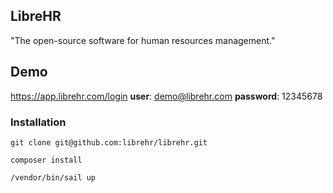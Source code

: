 ## LibreHR

"The open-source software for human resources management."

## Demo

https://app.librehr.com/login
**user**: demo@librehr.com
**password**: 12345678

### Installation

`git clone git@github.com:librehr/librehr.git`

`composer install`

`/vendor/bin/sail up`
